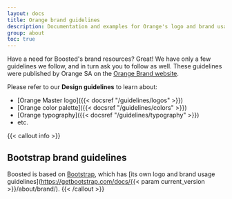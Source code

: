 ```yaml
---
layout: docs
title: Orange brand guidelines
description: Documentation and examples for Orange's logo and brand usage guidelines.
group: about
toc: true
---
```


Have a need for Boosted's brand resources? Great! We have only a few guidelines we follow, and in turn ask you to follow as well. These guidelines were published by Orange SA on the [Orange Brand website](https://brand.orange.com/guidelines/).


Please refer to our **Design guidelines** to learn about:
- [Orange Master logo]({{< docsref "/guidelines/logos" >}})
- [Orange color palette]({{< docsref "/guidelines/colors" >}})
- [Orange typography]({{< docsref "/guidelines/typography" >}})
- etc.


{{< callout info >}}
## Bootstrap brand guidelines

Boosted is based on [Bootstrap](https://getbootstrap.com/), which has [its own logo and brand usage guidelines](https://getbootstrap.com/docs/{{< param current_version >}}/about/brand/).
{{< /callout >}}
